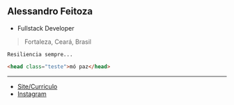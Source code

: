 ## Alessandro Feitoza
- Fullstack Developer
> Fortaleza, Ceará, Brasil

```
Resiliencia sempre...
```

```html
<head class="teste">mó paz</head>
```

--- 
- [Site/Curriculo](https://alessandrofeitoza.github.io)
- [Instagram](https://instagram.com/alessandro_feitoza) 

